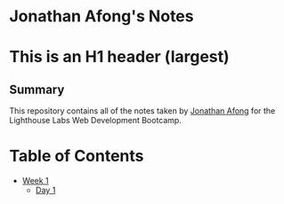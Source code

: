 # Jonathan Afong's Notes
# This is an H1 header (largest)
<!-- ###### This is an H6 header (smallest) -->

## Summary 

This repository contains all of the notes taken by [Jonathan Afong](https://github.com/JAfong560) for the Lighthouse Labs Web Development Bootcamp.

# Table of Contents

* [Week 1](/Week_1)
  * [Day 1](/Week_1/Day_1)